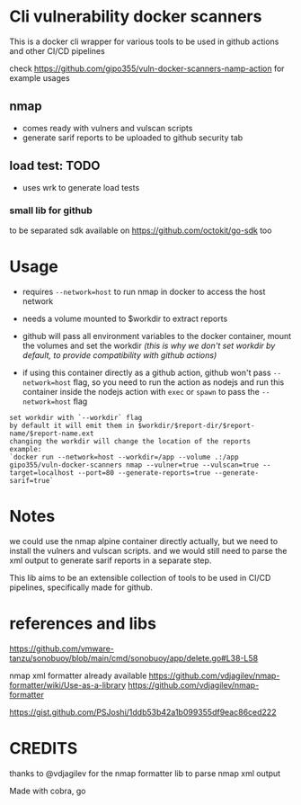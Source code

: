 # Cli vulnerability docker scanners

This is a docker cli wrapper for various tools to be used in github actions and other CI/CD pipelines

check <https://github.com/gipo355/vuln-docker-scanners-namp-action> for example usages

## nmap

- comes ready with vulners and vulscan scripts
- generate sarif reports to be uploaded to github security tab

## load test: TODO

- uses wrk to generate load tests

### small lib for github

to be separated
sdk available on <https://github.com/octokit/go-sdk> too

# Usage

- requires `--network=host` to run nmap in docker to access the host network

- needs a volume mounted to $workdir to extract reports

- github will pass all environment variables to the docker container, mount the volumes and set the workdir
  _(this is why we don't set workdir by default, to provide compatibility with github actions)_

- if using this container directly as a github action, github won't pass `--network=host` flag, so you need to run the action
  as nodejs and run this container inside the nodejs action with `exec` or `spawn` to pass the `--network=host` flag

```
set workdir with `--workdir` flag
by default it will emit them in $workdir/$report-dir/$report-name/$report-name.ext
changing the workdir will change the location of the reports
example:
`docker run --network=host --workdir=/app --volume .:/app gipo355/vuln-docker-scanners nmap --vulner=true --vulscan=true --target=localhost --port=80 --generate-reports=true --generate-sarif=true`
```

# Notes

we could use the nmap alpine container directly actually, but we need to install the vulners and vulscan scripts.
and we would still need to parse the xml output to generate sarif reports in a separate step.

This lib aims to be an extensible collection of tools to be used in CI/CD pipelines, specifically made for github.

# references and libs

<https://github.com/vmware-tanzu/sonobuoy/blob/main/cmd/sonobuoy/app/delete.go#L38-L58>

nmap xml formatter already available
<https://github.com/vdjagilev/nmap-formatter/wiki/Use-as-a-library>
<https://github.com/vdjagilev/nmap-formatter>

<https://gist.github.com/PSJoshi/1ddb53b42a1b099355df9eac86ced222>

# CREDITS

thanks to @vdjagilev for the nmap formatter lib to parse nmap xml output

Made with cobra, go
